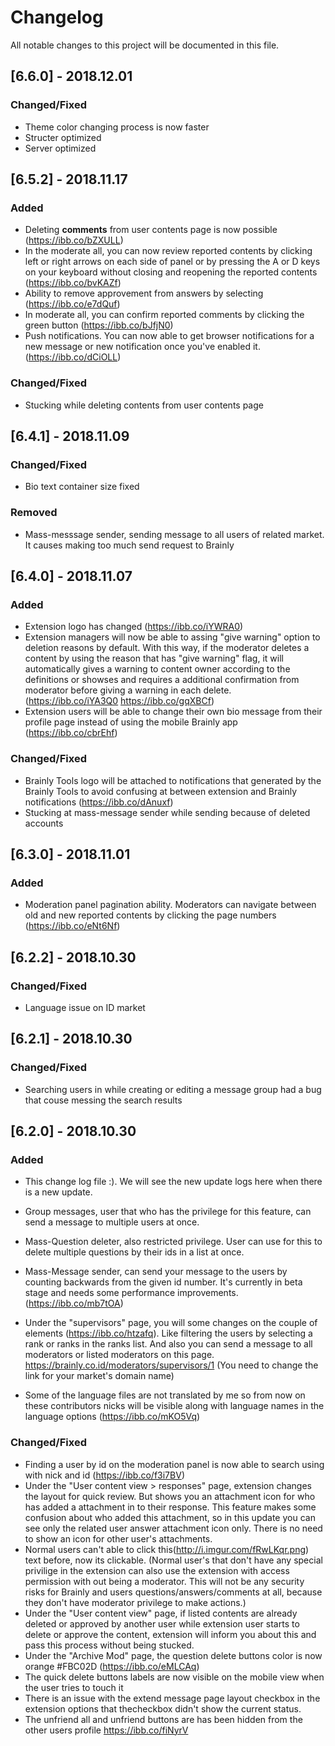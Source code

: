 # Changelog
All notable changes to this project will be documented in this file.


## [6.6.0] - 2018.12.01
### Changed/Fixed
- Theme color changing process is now faster
- Structer optimized
- Server optimized

## [6.5.2] - 2018.11.17
### Added
- Deleting **comments** from user contents page is now possible (https://ibb.co/bZXULL)
- In the moderate all, you can now review reported contents by clicking left or right arrows on each side of panel or by pressing the A or D keys on your keyboard without closing and reopening the reported contents (https://ibb.co/bvKAZf)
- Ability to remove approvement from answers by selecting (https://ibb.co/e7dQuf)
- In moderate all, you can confirm reported comments by clicking the green button (https://ibb.co/bJfjN0)
- Push notifications. You can now able to get browser notifications for a new message or new notification once you've enabled it. (https://ibb.co/dCiOLL) 

### Changed/Fixed
- Stucking while deleting contents from user contents page

## [6.4.1] - 2018.11.09
### Changed/Fixed
- Bio text container size fixed

### Removed
- Mass-messsage sender, sending message to all users of related market. It causes making too much send request to Brainly 

## [6.4.0] - 2018.11.07
### Added
- Extension logo has changed (https://ibb.co/iYWRA0)
- Extension managers will now be able to assing "give warning" option to deletion reasons by default. With this way, if the moderator deletes a content by using the reason that has "give warning" flag, it will automatically gives a warning to content owner according to the definitions or showses and requires a additional confirmation from moderator before giving a warning in each delete. (https://ibb.co/iYA3Q0 https://ibb.co/gqXBCf)
- Extension users will be able to change their own bio message from their profile page instead of using the mobile Brainly app (https://ibb.co/cbrEhf)

### Changed/Fixed
- Brainly Tools logo will be attached to notifications that generated by the Brainly Tools to avoid confusing at between extension and Brainly notifications (https://ibb.co/dAnuxf)
- Stucking at mass-message sender while sending because of deleted accounts


## [6.3.0] - 2018.11.01
### Added
- Moderation panel pagination ability. Moderators can navigate between old and new reported contents by clicking the page numbers (https://ibb.co/eNt6Nf)

## [6.2.2] - 2018.10.30
### Changed/Fixed
- Language issue on ID market

## [6.2.1] - 2018.10.30
### Changed/Fixed
- Searching users in while creating or editing a message group had a bug that couse messing the search results

## [6.2.0] - 2018.10.30
### Added
- This change log file :). We will see the new update logs here when there is a new update.

- Group messages, user that who has the privilege for this feature, can send a message to multiple users at once.
- Mass-Question deleter, also restricted privilege. User can use for this to delete multiple questions by their ids in a list at once.
- Mass-Message sender, can send your message to the users by counting backwards from the given id number. It's currently in beta stage and needs some performance improvements. (https://ibb.co/mb7tOA)
- Under the "supervisors" page, you will some changes on the couple of elements (https://ibb.co/htzafq). Like filtering the users by selecting a rank or ranks in the ranks list. And also you can send a message to all moderators or listed moderators on this page. https://brainly.co.id/moderators/supervisors/1 (You need to change the link for your market's domain name)

- Some of the language files are not translated by me so from now on these contributors nicks will be visible along with language names in the language options (https://ibb.co/mKO5Vq)

### Changed/Fixed
- Finding a user by id on the moderation panel is now able to search using with nick and id (https://ibb.co/f3i7BV)
- Under the "User content view > responses" page, extension changes the layout for quick review. But shows you an attachment icon for who has added a attachment in to their response. This feature makes some confusion about who added this attachment, so in this update you can see only the related user answer attachment icon only. There is no need to show an icon for other user's attachments.
- Normal users can't able to click this(http://i.imgur.com/fRwLKqr.png) text before, now its clickable. (Normal user's that don't have any special privilige in the extension can also use the extension with access permission with out being a moderator. This will not be any security risks for Brainly and users questions/answers/comments at all, because they don't have moderator privilege to make actions.)
- Under the "User content view" page, if listed contents are already deleted or approved by another user while extension user starts to delete or approve the content, extension will inform you about this and pass this process without being stucked.
- Under the "Archive Mod" page, the question delete buttons color is now orange #FBC02D (https://ibb.co/eMLCAq)
- The quick delete buttons labels are now visible on the mobile view when the user tries to touch it
- There is an issue with the extend message page layout checkbox in the extension options that thecheckbox didn't show the current status.
- The unfriend all and unfriend buttons are has been hidden from the other users profile https://ibb.co/fiNyrV